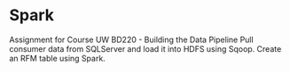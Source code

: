 # Spark
Assignment for Course UW BD220 - Building the Data Pipeline
Pull consumer data from SQLServer and load it into HDFS using Sqoop.
Create an RFM table using Spark.
